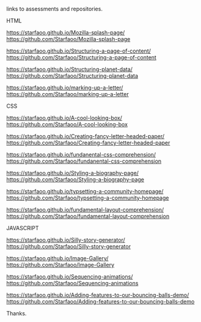 links to assessments and repositories.


HTML

https://starfaoo.github.io/Mozilla-splash-page/                           
https://github.com/Starfaoo/Mozilla-splash-page


https://starfaoo.github.io/Structuring-a-page-of-content/                          
https://github.com/Starfaoo/Structuring-a-page-of-content


https://starfaoo.github.io/Structuring-planet-data/
https://github.com/Starfaoo/Structuring-planet-data


https://starfaoo.github.io/marking-up-a-letter/
https://github.com/Starfaoo/marking-up-a-letter




CSS

https://starfaoo.github.io/A-cool-looking-box/
https://github.com/Starfaoo/A-cool-looking-box


https://starfaoo.github.io/Creating-fancy-letter-headed-paper/
https://github.com/Starfaoo/Creating-fancy-letter-headed-paper



https://starfaoo.github.io/fundanental-css-comprehension/
https://github.com/Starfaoo/fundanental-css-comprehension


https://starfaoo.github.io/Styling-a-biography-page/
https://github.com/Starfaoo/Styling-a-biography-page


https://starfaoo.github.io/typsetting-a-community-homepage/
https://github.com/Starfaoo/typsetting-a-community-homepage


https://starfaoo.github.io/fundamental-layout-comprehension/
https://github.com/Starfaoo/fundamental-layout-comprehension




JAVASCRIPT

https://starfaoo.github.io/Silly-story-generator/
https://github.com/Starfaoo/Silly-story-generator


https://starfaoo.github.io/Image-Gallery/
https://github.com/Starfaoo/Image-Gallery


https://starfaoo.github.io/Sequencing-animations/
https://github.com/Starfaoo/Sequencing-animations


https://starfaoo.github.io/Adding-features-to-our-bouncing-balls-demo/
https://github.com/Starfaoo/Adding-features-to-our-bouncing-balls-demo

Thanks.
